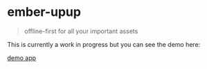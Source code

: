 # ember-upup
> offline-first for all your important assets

This is currently a work in progress but you can see the demo here:

[demo app](https://ember-upup.firebaseapp.com)
